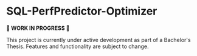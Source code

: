 # SQL-PerfPredictor-Optimizer

**🚧 WORK IN PROGRESS 🚧**

This project is currently under active development as part of a Bachelor's Thesis. Features and functionality are subject to change.
